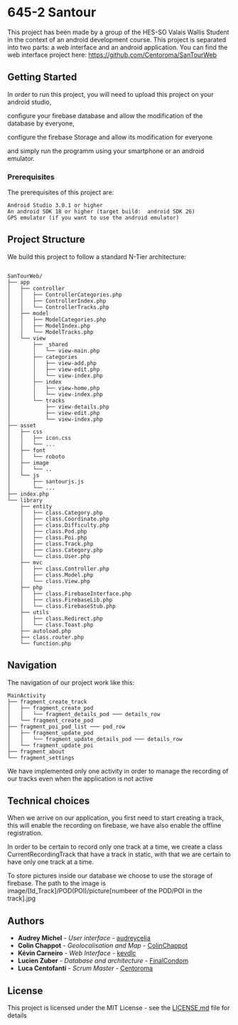 # 645-2 Santour

This project has been made by a group of the HES-SO Valais Wallis Student in the context of an android development course.
This project is separated into two parts: a web interface and an android application.
You can find the web interface project here: https://github.com/Centoroma/SanTourWeb

## Getting Started

In order to run this project, you will need to upload this project on your android studio, 

configure your firebase database and allow the modification of the database by everyone, 

configure the firebase Storage and allow its modification for everyone

and simply run the programm using your smartphone or an android emulator.

### Prerequisites

The prerequisites of this project are: 
```
Android Studio 3.0.1 or higher
An android SDK 18 or higher (target build:  android SDK 26)
GPS emulator (if you want to use the android emulator)
```

## Project Structure

We build this project to follow a standard N-Tier architecture:
```

SanTourWeb/
├── app
│   ├── controller
│   │   ├── ControllerCategories.php
│   │   ├── ControllerIndex.php
│   │   └── ControllerTracks.php
│   ├── model
│   │   ├── ModelCategories.php
│   │   ├── ModelIndex.php
│   │   └── ModelTracks.php
│   └── view
│       ├── _shared
│       │   └── view-main.php
│       ├── categories
│       │   ├── view-add.php
│       │   ├── view-edit.php
│       │   └── view-index.php
│       ├── index
│       │   ├── view-home.php
│       │   └── view-index.php
│       └── tracks
│           ├── view-details.php
│           ├── view-edit.php
│           └── view-index.php
├── asset
│   ├── css
│   │   ├── icon.css
│   │   └── ...
│   ├── font
│   │   └── roboto
│   ├── image
│   │   └── ..
│   └── js
│       ├── santourjs.js
│       └── ...
├── index.php
└── library
    ├── entity
    │   ├── class.Category.php
    │   ├── class.Coordinate.php
    │   ├── class.Difficulty.php
    │   ├── class.Pod.php
    │   ├── class.Poi.php
    │   ├── class.Track.php
    │   ├── class.Category.php
    │   └── class.User.php
    ├── mvc
    │   ├── class.Controller.php
    │   ├── class.Model.php
    │   └── class.View.php
    ├── php
    │   ├── class.FirebaseInterface.php
    │   ├── class.FirebaseLib.php
    │   └── class.FirebaseStub.php
    ├── utils
    │   ├── class.Redirect.php
    │   └── class.Toast.php
    ├── autoload.php
    ├── class.router.php
    └── function.php
```

## Navigation

The navigation of our project work like this:
```
MainActivity
├── fragment_create_track
│   ├── fragment_create_pod
│   │   └── fragment_details_pod ─── details_row
│   └── fragment_create_pod
├── fragment_poi_pod_list ─── pod_row
│   ├── fragment_update_pod
│   │   └── fragment_update_details_pod ─── details_row
│   └── fragment_update_poi
├── fragment_about
└── fragment_settings
```

We have implemented only one activity in order to manage the recording of our tracks even when the application is not active

## Technical choices

When we arrive on our application, you first need to start creating a track, this will enable the recording on firebase, we have also enable the offline registration.

In order to be certain to record only one track at a time, we create a class CurrentRecordingTrack that have a track in static, with that we are certain to have only one track at a time.

To store pictures inside our database we choose to use the storage of firebase. The path to the image is image/[Id_Track]/POD(POI)/picture[numbeer of the POD/POI in the track].jpg

## Authors

* **Audrey Michel** - *User interface* - [audreycelia](https://github.com/audreycelia)
* **Colin Chappot** - *Geolocalisation and Map* - [ColinChappot](https://github.com/ColinChappot)
* **Kévin Carneiro** - *Web Interface* - [kevdlc](https://github.com/kevdlc)
* **Lucien Zuber** - *Database and architecture* - [FinalCondom](https://github.com/FinalCondom)
* **Luca Centofanti** - *Scrum Master* - [Centoroma](https://github.com/Centoroma)

## License

This project is licensed under the MIT License - see the [LICENSE.md](LICENSE.md) file for details